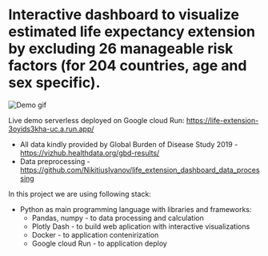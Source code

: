 # Interactive dashboard to visualize estimated life expectancy extension by excluding 26 manageable risk factors (for 204 countries, age and sex specific).
![Demo gif](https://github.com/NikitiusIvanov/life_extension_dashboard/blob/main/assets/gif_demo.gif)

Live demo serverless deployed on  Google cloud Run: https://life-extension-3oyids3kha-uc.a.run.app/

* All data kindly provided by Global Burden of Disease Study 2019 - https://vizhub.healthdata.org/gbd-results/
* Data preprocessing - https://github.com/NikitiusIvanov/life_extension_dashboard_data_processing

In this project we are using following stack:
  * Python as main programming language with libraries and frameworks:
    * Pandas, numpy - to data processing and calculation
    * Plotly Dash - to build web aplication with interactive visualizations
    * Docker - to application contenirization
    * Google cloud Run - to application deploy
